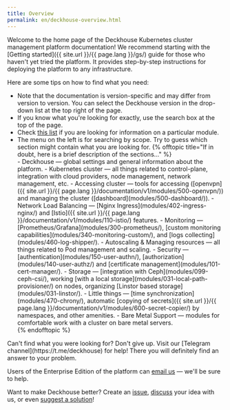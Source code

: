 ```yaml
---
title: Overview
permalink: en/deckhouse-overview.html
---
```


Welcome to the home page of the Deckhouse Kubernetes cluster management platform documentation! We recommend starting with the [Getting started]({{ site.url }}/{{ page.lang }}/gs/) guide for those who haven't yet tried the platform. It provides step-by-step instructions for deploying the platform to any infrastructure.

Here are some tips on how to find what you need:
<ul>
<li>Note that the documentation is version-specific and may differ from version to version. You can select the Deckhouse version in the drop-down list at the top right of the page.</li>
<li>If you know what you're looking for exactly, use the search box at the top of the page.</li>
<li>Check <a href="revision-comparison.html">this list</a> if you are looking for information on a particular module.</li>
<li>The menu on the left is for searching by scope. Try to guess which section might contain what you are looking for.
  {% offtopic title="If in doubt, here is a brief description of the sections..." %}
  <div markdown="1">
  - Deckhouse — global settings and general information about the platform.
  - Kubernetes cluster — all things related to control-plane, integration with cloud providers, node management, network management, etc.
  - Accessing cluster — tools for accessing ([openvpn]({{ site.url }}/{{ page.lang }}/documentation/v1/modules/500-openvpn/)) and managing the cluster ([dashboard](modules/500-dashboard/)).
  - Network Load Balancing — [Nginx Ingress](modules/402-ingress-nginx/) and [Istio]({{ site.url }}/{{ page.lang }}/documentation/v1/modules/110-istio/) features.
  - Monitoring — [Prometheus/Grafana](modules/300-prometheus/), [custom monitoring capabilities](modules/340-monitoring-custom/), and [logs collecting](modules/460-log-shipper/).
  - Autoscaling & Managing resources — all things related to Pod management and scaling.
  - Security — [authentication](modules/150-user-authn/), [authorization](modules/140-user-authz/) and [certificate management](modules/101-cert-manager/).
  - Storage — [integration with Ceph](modules/099-ceph-csi/), working [with a local storage](modules/031-local-path-provisioner/) on nodes, organizing [Linstor based storage](modules/031-linstor/).
  - Little things — [time synchronization](modules/470-chrony/), automatic [copying of secrets]({{ site.url }}/{{ page.lang }}/documentation/v1/modules/600-secret-copier/) by namespaces, and other amenities.
  - Bare Metal Support — modules for comfortable work with a cluster on bare metal servers.
  </div>
  {% endofftopic %}
</li>
</ul>
Can't find what you were looking for? Don't give up. Visit our [Telegram channel](https://t.me/deckhouse) for help! There you will definitely find an answer to your problem.

Users of the Enterprise Edition of the platform can [email us](mailto:support@deckhouse.io) — we'll be sure to help.

Want to make Deckhouse better? Create an [issue](https://github.com/deckhouse/deckhouse/issues/), [discuss](https://github.com/deckhouse/deckhouse/discussions) your idea with us, or even [suggest a solution](https://github.com/deckhouse/deckhouse/blob/main/CONTRIBUTING.md)!
